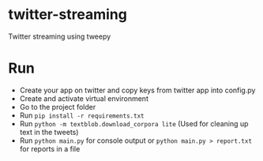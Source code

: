 # twitter-streaming
Twitter streaming using tweepy

# Run
- Create your app on twitter and copy keys from twitter app into config.py
- Create and activate virtual environment
- Go to the project folder
- Run `pip install -r requirements.txt`
- Run `python -m textblob.download_corpora lite` (Used for cleaning up text in the tweets)
- Run `python main.py` for console output or `python main.py > report.txt` for reports in a file

